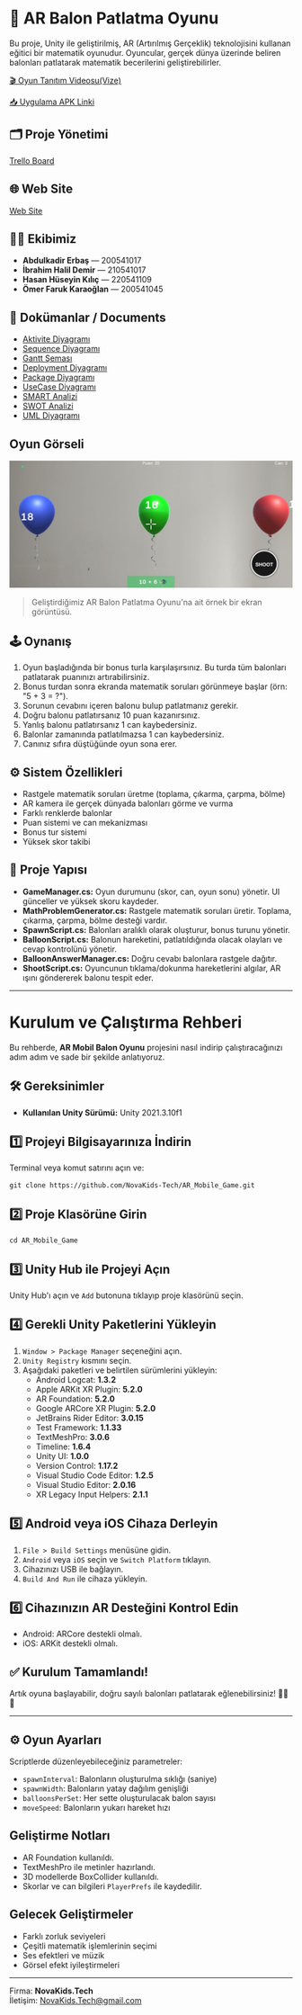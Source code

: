 <body>

<h1>🎈 AR Balon Patlatma Oyunu</h1>
<p>Bu proje, Unity ile geliştirilmiş, AR (Artırılmış Gerçeklik) teknolojisini kullanan eğitici bir matematik oyunudur. Oyuncular, gerçek dünya üzerinde beliren balonları patlatarak matematik becerilerini geliştirebilirler.</p>

<p><a href="https://youtu.be/ycxj6gumMrY" target="_blank">🎬 Oyun Tanıtım Videosu(Vize)</a></p>
<p><a href="https://drive.google.com/file/d/1pAwp147_oUpoS17l3FdGiRdmYSkaE8ub/view?usp=sharing" target="_blank">📥 Uygulama APK Linki</a></p>

<h2>🗂️ Proje Yönetimi</h2>
<p><a href="https://trello.com/b/AaLVJ1e0/proje-ekipi" target="_blank">Trello Board</a></p>

<h2>🌐 Web Site</h2>
<p><a href="https://novakids-tech.github.io/novakids_techOfficewebsite/#home" target="_blank">Web Site</a></p>

<h2 class="text-2xl font-bold mb-4">👨‍💻 Ekibimiz</h2>
<ul class="list-disc list-inside text-lg">
  <li><strong>Abdulkadir Erbaş</strong> — 200541017</li>
  <li><strong>İbrahim Halil Demir</strong> — 210541017</li>
  <li><strong>Hasan Hüseyin Kılıç</strong> — 220541109</li>
  <li><strong>Ömer Faruk Karaoğlan</strong> — 200541045</li>
</ul>

<h2>📄 Dokümanlar / Documents</h2>
<ul>
  <li> <a href="Documentation/AR_Balon_Patlatma_Activity_Diagram%20(1).png" target="_blank">Aktivite Diyagramı</a></li>
   <li> <a href="Documentation/sequence-diagram.png" target="_blank">Sequence Diyagramı</a></li>
  <li> <a href="Documentation/AR_Balon_Patlatma_Gantt%20(1).png" target="_blank">Gantt Şeması</a></li>
  <li> <a href="Documentation/Deployment-Diyagramı.jpg" target="_blank">Deployment Diyagramı</a></li>
  <li> <a href="Documentation/Package%20Diyagramı.png" target="_blank">Package Diyagramı</a></li>
  <li> <a href="Documentation/balloonusediyagram.png" target="_blank">UseCase Diyagramı</a></li>
  <li> <a href="Documentation/smart.pdf" target="_blank">SMART Analizi</a></li>
  <li> <a href="Documentation/swot_analizi.png" target="_blank">SWOT Analizi</a></li>
  <li> <a href="Documentation/umlDiyagram.png" target="_blank">UML Diyagramı</a></li>
</ul>

## Oyun Görseli

![AR Balon Patlatma Oyunu](./images/oyun-ornek-foto.jpeg)

> Geliştirdiğimiz AR Balon Patlatma Oyunu'na ait örnek bir ekran görüntüsü.



<h2>🕹️ Oynanış</h2>
<ol>
  <li>Oyun başladığında bir bonus turla karşılaşırsınız. Bu turda tüm balonları patlatarak puanınızı artırabilirsiniz.</li>
  <li>Bonus turdan sonra ekranda matematik soruları görünmeye başlar (örn: "5 + 3 = ?").</li>
  <li>Sorunun cevabını içeren balonu bulup patlatmanız gerekir.</li>
  <li>Doğru balonu patlatırsanız 10 puan kazanırsınız.</li>
  <li>Yanlış balonu patlatırsanız 1 can kaybedersiniz.</li>
  <li>Balonlar zamanında patlatılmazsa 1 can kaybedersiniz.</li>
  <li>Canınız sıfıra düştüğünde oyun sona erer.</li>
</ol>

<h2>⚙️ Sistem Özellikleri</h2>
<ul>
  <li>Rastgele matematik soruları üretme (toplama, çıkarma, çarpma, bölme)</li>
  <li>AR kamera ile gerçek dünyada balonları görme ve vurma</li>
  <li>Farklı renklerde balonlar</li>
  <li>Puan sistemi ve can mekanizması</li>
  <li>Bonus tur sistemi</li>
  <li>Yüksek skor takibi</li>
</ul>

<h2>📁 Proje Yapısı</h2>
<ul>
  <li><strong>GameManager.cs:</strong> Oyun durumunu (skor, can, oyun sonu) yönetir. UI günceller ve yüksek skoru kaydeder.</li>
  <li><strong>MathProblemGenerator.cs:</strong> Rastgele matematik soruları üretir. Toplama, çıkarma, çarpma, bölme desteği vardır.</li>
  <li><strong>SpawnScript.cs:</strong> Balonları aralıklı olarak oluşturur, bonus turunu yönetir.</li>
  <li><strong>BalloonScript.cs:</strong> Balonun hareketini, patlatıldığında olacak olayları ve cevap kontrolünü yönetir.</li>
  <li><strong>BalloonAnswerManager.cs:</strong> Doğru cevabı balonlara rastgele dağıtır.</li>
  <li><strong>ShootScript.cs:</strong> Oyuncunun tıklama/dokunma hareketlerini algılar, AR ışını göndererek balonu tespit eder.</li>
</ul>

<hr>

<h1> Kurulum ve Çalıştırma Rehberi</h1>
<p>Bu rehberde, <strong>AR Mobil Balon Oyunu</strong> projesini nasıl indirip çalıştıracağınızı adım adım ve sade bir şekilde anlatıyoruz.</p>

<h2>🛠️ Gereksinimler</h2>
<ul>
  <li><strong>Kullanılan Unity Sürümü:</strong> Unity 2021.3.10f1</li>
</ul>

<h2>1️⃣ Projeyi Bilgisayarınıza İndirin</h2>
<p>Terminal veya komut satırını açın ve:</p>
<pre><code>git clone https://github.com/NovaKids-Tech/AR_Mobile_Game.git</code></pre>

<h2>2️⃣ Proje Klasörüne Girin</h2>
<pre><code>cd AR_Mobile_Game</code></pre>

<h2>3️⃣ Unity Hub ile Projeyi Açın</h2>
<p>Unity Hub'ı açın ve <code>Add</code> butonuna tıklayıp proje klasörünü seçin.</p>

<h2>4️⃣ Gerekli Unity Paketlerini Yükleyin</h2>
<ol>
  <li><code>Window &gt; Package Manager</code> seçeneğini açın.</li>
  <li><code>Unity Registry</code> kısmını seçin.</li>
  <li>Aşağıdaki paketleri ve belirtilen sürümlerini yükleyin:
    <ul>
      <li>Android Logcat: <strong>1.3.2</strong></li>
      <li>Apple ARKit XR Plugin: <strong>5.2.0</strong></li>
      <li>AR Foundation: <strong>5.2.0</strong></li>
      <li>Google ARCore XR Plugin: <strong>5.2.0</strong></li>
      <li>JetBrains Rider Editor: <strong>3.0.15</strong></li>
      <li>Test Framework: <strong>1.1.33</strong></li>
      <li>TextMeshPro: <strong>3.0.6</strong></li>
      <li>Timeline: <strong>1.6.4</strong></li>
      <li>Unity UI: <strong>1.0.0</strong></li>
      <li>Version Control: <strong>1.17.2</strong></li>
      <li>Visual Studio Code Editor: <strong>1.2.5</strong></li>
      <li>Visual Studio Editor: <strong>2.0.16</strong></li>
      <li>XR Legacy Input Helpers: <strong>2.1.1</strong></li>
    </ul>
  </li>
</ol>

<h2>5️⃣ Android veya iOS Cihaza Derleyin</h2>
<ol>
  <li><code>File > Build Settings</code> menüsüne gidin.</li>
  <li><code>Android</code> veya <code>iOS</code> seçin ve <code>Switch Platform</code> tıklayın.</li>
  <li>Cihazınızı USB ile bağlayın.</li>
  <li><code>Build And Run</code> ile cihaza yükleyin.</li>
</ol>

<h2>6️⃣ Cihazınızın AR Desteğini Kontrol Edin</h2>
<ul>
  <li>Android: ARCore destekli olmalı.</li>
  <li>iOS: ARKit destekli olmalı.</li>
</ul>

<h2>✅ Kurulum Tamamlandı!</h2>
<p>Artık oyuna başlayabilir, doğru sayılı balonları patlatarak eğlenebilirsiniz! 🎈🎯💥</p>

<hr>

<h2>⚙️ Oyun Ayarları</h2>
<p>Scriptlerde düzenleyebileceğiniz parametreler:</p>
<ul>
  <li><code>spawnInterval</code>: Balonların oluşturulma sıklığı (saniye)</li>
  <li><code>spawnWidth</code>: Balonların yatay dağılım genişliği</li>
  <li><code>balloonsPerSet</code>: Her sette oluşturulacak balon sayısı</li>
  <li><code>moveSpeed</code>: Balonların yukarı hareket hızı</li>
</ul>

<h2>Geliştirme Notları</h2>
<ul>
  <li>AR Foundation kullanıldı.</li>
  <li>TextMeshPro ile metinler hazırlandı.</li>
  <li>3D modellerde BoxCollider kullanıldı.</li>
  <li>Skorlar ve can bilgileri <code>PlayerPrefs</code> ile kaydedilir.</li>
</ul>

<h2>Gelecek Geliştirmeler</h2>
<ul>
  <li>Farklı zorluk seviyeleri</li>
  <li>Çeşitli matematik işlemlerinin seçimi</li>
  <li>Ses efektleri ve müzik</li>
  <li>Görsel efekt iyileştirmeleri</li>
</ul>

<hr>

<div class="footer">
  <p>Firma: <strong>NovaKids.Tech</strong><br>
  İletişim: <a href="mailto:NovaKids.Tech@gmail.com">NovaKids.Tech@gmail.com</a></p>
</div>

</body>
</html>
